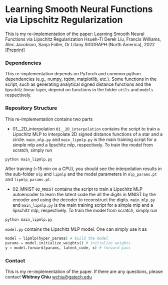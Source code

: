 # Learning Smooth Neural Functions via Lipschitz Regularization

This is my re-implementation of the paper: Learning Smooth Neural Functions via Lipschitz Regularization Hsueh-Ti Derek Liu, Francis Williams, Alec Jacobson, Sanja Fidler, Or Litany SIGGRAPH (North America), 2022 [[Preprint](https://www.dgp.toronto.edu/~hsuehtil/pdf/lipmlp.pdf)]

### Dependencies
This re-implementation depends on PyTorch and common python dependencies (e.g., numpy, tqdm, matplotlib, etc.). 
Some functions in the script, such as generating analytical signed distance functions and the lipschitz linear layer, depend on functions in the folder `utils` and `models` respectively.

### Repository Structure
This re-implementation contains two parts
- 01__2D_interpolation 
`01__2D_interpolation` contains the script to train a Lipschitz MLP to interpolate 2D signed distance functions of a star and a circle. `main_mlp.py` and `main_lipmlp.py` is the main training script for a simple mlp and a lipschitz mlp, respectively. To train the model from scratch, simply run
```python
python main_lipmlp.py
```
After training (~15 min on a CPU), you should see the interpolation results in the sub-folder `mlp` and `lipmlp` and the model parameters in `mlp_params.pt` and `lipmlp_params.pt`.
  
- 02_MNIST
`02_MNIST` contains the script to train a Lipschitz MLP autoencoder to learn the latent code the all the digits in MNIST by the encoder and using the decoder to reconstruct the digits. `main_mlp.py` and `main_lipmlp.py` is the main training script for a simple mlp and a lipschitz mlp, respectively. To train the model from scratch, simply run
```python
python main_lipmlp.py
```


`model.py` contains the Lipschitz MLP model. One can simply use it as
```python
model = lipmlp(hyper_params) # build the model
params = model.initialize_weights() # initialize weights
y = model.forward(params, latent_code, x) # forward pass
```

### Contact
This is my re-implementation of the paper. If there are any questions, please contact **Whitney Chiu** <wchiu@gatech.edu>
